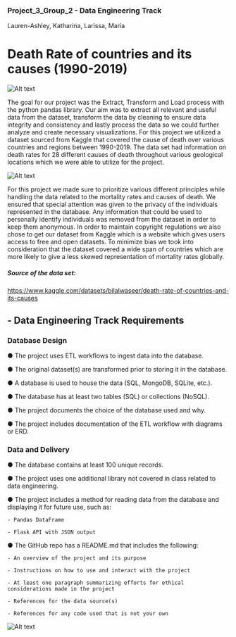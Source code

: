 ### Project_3_Group_2 - Data Engineering Track
Lauren-Ashley, Katharina, Larissa, Maria

# Death Rate of countries and its causes (1990-2019)

 ![Alt text](https://ars.els-cdn.com/content/image/1-s2.0-S2214109X21005660-gr2.jpg)

The goal for our project was the Extract, Transform and Load process with the python pandas library. Our aim was to extract all relevant and useful data from the dataset, transform the data by cleaning to ensure data integrity and consistency and lastly process the data so we could further analyze and create necessary visualizations.
For this project we utilized a dataset sourced from Kaggle that covered the cause of death over various countries and regions between 1990-2019. The data set had information on death rates for 28 different causes of death throughout various geological locations  which we were able to utilize for the project.

 ![Alt text](https://i.owox.ua/pages/articles/39/39840.png)

For this project we made sure to prioritize various different principles while handling the data related to the mortality rates and causes of death.  We ensured that special attention was given to the privacy of the individuals represented in the database. Any information that could be used to personally identify individuals was removed from the dataset in order to keep them anonymous. In order to maintain copyright regulations we also chose to get our dataset from Kaggle which is a website which gives users access to free and open datasets. To minimize bias we took into consideration that the dataset covered a wide span of countries which are more likely to give a less skewed representation of mortality rates globally.

##### Source of the data set: 
https://www.kaggle.com/datasets/bilalwaseer/death-rate-of-countries-and-its-causes


## - Data Engineering Track Requirements 

### Database Design

  ● The project uses ETL workflows to ingest data into the database.

  ● The original dataset(s) are transformed prior to storing it in the database.

  ● A database is used to house the data (SQL, MongoDB, SQLite, etc.). 

  ● The database has at least two tables (SQL) or collections (NoSQL). 

  ● The project documents the choice of the database used and why. 

  ● The project includes documentation of the ETL workflow with diagrams or ERD. 

### Data and Delivery 

  ● The database contains at least 100 unique records.

  ● The project uses one additional library not covered in class related to data engineering. 

  ● The project includes a method for reading data from the database and displaying it for future use, such as: 

    - Pandas DataFrame

    - Flask API with JSON output

  ● The GitHub repo has a README.md that includes the following: 

    - An overview of the project and its purpose

    - Instructions on how to use and interact with the project

    - At least one paragraph summarizing efforts for ethical considerations made in the project

    - References for the data source(s)

    - References for any code used that is not your own





 


![Alt text](https://raw.githubusercontent.com/KatharinaSojka/Project_3_Group_2/Larissa_data_analytics/death_rate/DatabaseSQL/Table%20Schema.png)









